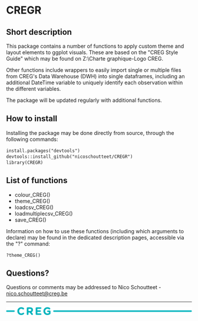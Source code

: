 # CREGR
## Short description

This package contains a number of functions to apply custom theme and layout elements to ggplot visuals. These are based on the "CREG Style Guide" which may be found on Z:\Charte graphique-Logo CREG.

Other functions include wrappers to easily import single or multiple files from CREG's Data Warehouse (DWH) into single dataframes, including an additional DateTime variable to uniquely identify each observation within the different variables.

The package will be updated regularly with additional functions.

## How to install

Installing the package may be done directly from source, through the following commands:

```{r}
install.packages("devtools")
devtools::install_github("nicoschoutteet/CREGR")
library(CREGR)
```

## List of functions
* colour_CREG()
* theme_CREG()
* loadcsv_CREG()
* loadmultiplecsv_CREG()
* save_CREG()

Information on how to use these functions (including which arguments to declare) may be found in the dedicated description pages, accessible via the "?" command:

```{r}
?theme_CREG()
```

## Questions?
Questions or comments may be addressed to Nico Schoutteet - nico.schoutteet@creg.be
 
***
![](pictures/CREG.png)
